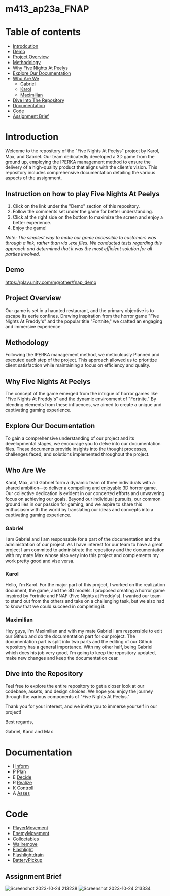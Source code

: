 # m413_ap23a_FNAP

# Table of contents

* [Introdcution](#introduction)
* [Demo](#demo)
* [Project Overview](#project-overview)
* [Methodology](#methodology)
* [Why Five Nights At Peelys](#why-five-nights-at-peelys)
* [Explore Our Documentation](#explore-our-documentation)
* [Who Are We](#who-are-we)
  * [Gabriel](#gabriel)
  * [Karol](#karol)
  * [Maximilian](#maximilian)
* [Dive Into The Repository](#dive-into-the-repository)
* [Documentation](#documentation)
* [Code](#code)
* [Assignment Brief](#assignment-brief)

# Introduction
Welcome to the repository of the "Five Nights At Peelys" project by Karol, Max, and Gabriel. Our team dedicatedly developed a 3D game from the ground up, employing the IPERKA management method to ensure the delivery of a high-quality product that aligns with the client's vision. This repository includes comprehensive documentation detailing the various aspects of the assignment.

## Instruction on how to play Five Nights At Peelys

1. Click on the link under the "Demo" section of this repository.
2. Follow the comments set under the game for better understanding.
3. Click at the right side on the bottom to maximize the screen and enjoy a better experience.
4. Enjoy the game!

*Note: The simplest way to make our game accessible to customers was through a link, rather than via .exe files. We conducted tests regarding this approach and determined that it was the most efficient solution for all parties involved.*

## Demo
https://play.unity.com/mg/other/fnap_demo

## Project Overview
Our game is set in a haunted restaurant, and the primary objective is to escape its eerie confines. Drawing inspiration from the horror game "Five Nights At Freddy's" and the popular title "Fortnite," we crafted an engaging and immersive experience.

## Methodology
Following the IPERKA management method, we meticulously Planned and executed each step of the project. This approach allowed us to prioritize client satisfaction while maintaining a focus on efficiency and quality.

## Why Five Nights At Peelys
The concept of the game emerged from the intrigue of horror games like "Five Nights At Freddy's" and the dynamic environment of "Fortnite." By blending elements from these influences, we aimed to create a unique and captivating gaming experience.

## Explore Our Documentation
To gain a comprehensive understanding of our project and its developmental stages, we encourage you to delve into our documentation files. These documents provide insights into the thought processes, challenges faced, and solutions implemented throughout the project.


## Who Are We
Karol, Max, and Gabriel form a dynamic team of three individuals with a shared ambition—to deliver a compelling and enjoyable 3D horror game. Our collective dedication is evident in our concerted efforts and unwavering focus on achieving our goals. Beyond our individual pursuits, our common ground lies in our passion for gaming, and we aspire to share this enthusiasm with the world by translating our ideas and concepts into a captivating gaming experience.

### Gabriel
I am Gabriel and I am responsable for a part of the documentation and the administration of our project. As I have interest for our team to have a great project I am commited to administrate the repository and the documentation with my mate Max whose also very into this project and complements my work pretty good and vise versa.

### Karol
Hello, I'm Karol. For the major part of this project, I worked on the realization document, the game, and the 3D models. I proposed creating a horror game inspired by Fortnite and FNAF (Five Nights at Freddy's). I wanted our team to stand out from the others and take on a challenging task, but we also had to know that we could succeed in completing it.

### Maximilian
Hey guys, I'm Maximilian and with my mate Gabriel I am responsible to edit our Github and do the documentation part for our project. The documentation part is split into two parts and the editing of our Github repository has a general importance. With my other half, being Gabriel which does his job very good, I'm going to keep the repository updated, make new changes and keep the documentation cear.

## Dive into the Repository
Feel free to explore the entire repository to get a closer look at our codebase, assets, and design choices. We hope you enjoy the journey through the various components of "Five Nights At Peelys."

Thank you for your interest, and we invite you to immerse yourself in our project!

Best regards,

Gabriel, Karol and Max


# Documentation
* I [Inform]
* P [Plan]
* E [Decide]
* R [Realize] 
* K [Controll]
* A [Asses]
  
# Code
* [PlayerMovement]
* [EnemyMovement]
* [Collcetables]
* [Wallremove]
* [Flashlight]
* [Flashlightdrain]
* [BatteryPickup]















[Inform]: https://github.com/Maximilian-Noethe/m413_ap23a_FNAP/tree/main/01_documentation/i-nform/inform.md
[Plan]: https://github.com/Maximilian-Noethe/m413_ap23a_FNAP/tree/main/01_documentation/p-lan/plan.md
[Decide]: https://github.com/Maximilian-Noethe/m413_ap23a_FNAP/tree/main/01_documentation/e-decide/decision.md
[Realize]: https://github.com/Maximilian-Noethe/m413_ap23a_FNAP/tree/main/01_documentation/r-ealise/realization.md
[Controll]: https://github.com/Maximilian-Noethe/m413_ap23a_FNAP/tree/main/01_documentation/k-controll
[Asses]: https://github.com/Maximilian-Noethe/m413_ap23a_FNAP/blob/main/01_documentation/a-sses/asses.md

## Assignment Brief

![Screenshot 2023-10-24 213238](https://github.com/Maximilian-Noethe/m413_ap23a_FNAP/assets/142780256/b6916174-d9b7-496e-9c46-81e19ae87a64)
![Screenshot 2023-10-24 213334](https://github.com/Maximilian-Noethe/m413_ap23a_FNAP/assets/142780256/2570f278-4416-4356-8db5-4409ddd02848)




[PlayerMovement]: https://github.com/Maximilian-Noethe/m413_ap23a_FNAP/blob/main/Code/PlayerMovement.cs
[EnemyMovement]: https://github.com/Maximilian-Noethe/m413_ap23a_FNAP/blob/main/Code/EnemyMovement.cs
[Collcetables]: https://github.com/Maximilian-Noethe/m413_ap23a_FNAP/blob/main/Code/Collectables.cs
[Mask]: https://github.com/Maximilian-Noethe/m413_ap23a_FNAP/blob/main/Code/Mask.cs
[Wallremove]: https://github.com/Maximilian-Noethe/m413_ap23a_FNAP/blob/main/Code/Wallremove.cs
[Flashlight]: https://github.com/Maximilian-Noethe/m413_ap23a_FNAP/blob/main/Code/Flashlight.cs
[Flashlightdrain]: https://github.com/Maximilian-Noethe/m413_ap23a_FNAP/blob/main/Code/Flashlightdrain.cs
[BatteryPickup]: https://github.com/Maximilian-Noethe/m413_ap23a_FNAP/blob/main/Code/BatteryPickup.cs



